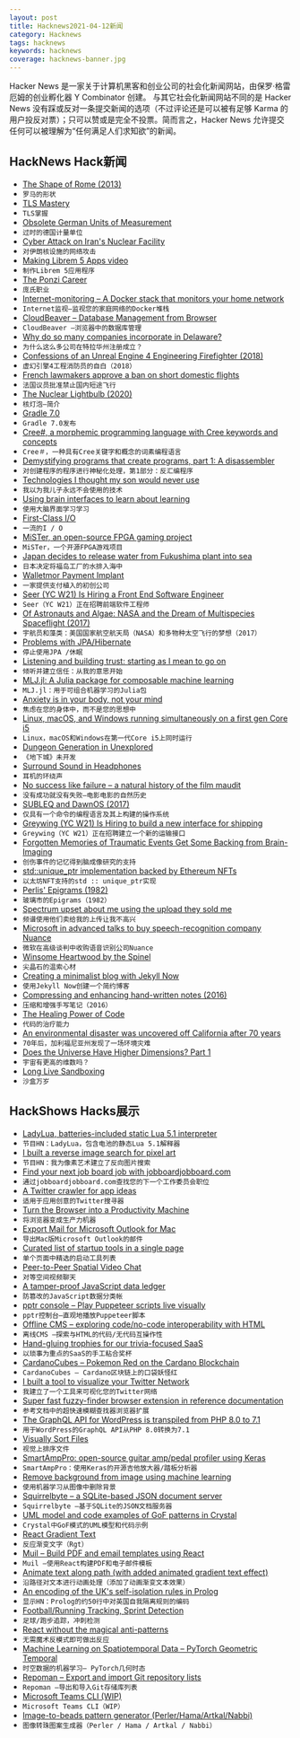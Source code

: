 ```yaml
---
layout: post
title: Hacknews2021-04-12新闻
category: Hacknews
tags: hacknews
keywords: hacknews
coverage: hacknews-banner.jpg
---
```


Hacker News 是一家关于计算机黑客和创业公司的社会化新闻网站，由保罗·格雷厄姆的创业孵化器 Y Combinator 创建。
与其它社会化新闻网站不同的是 Hacker News 没有踩或反对一条提交新闻的选项（不过评论还是可以被有足够 Karma 的用户投反对票）；只可以赞或是完全不投票。简而言之，Hacker News 允许提交任何可以被理解为“任何满足人们求知欲”的新闻。

## HackNews Hack新闻


- [The Shape of Rome (2013)](https://www.exurbe.com/the-shape-of-rome/)
- `罗马的形状`
- [TLS Mastery](https://mwl.io/nonfiction/networking#tls)
- `TLS掌握`
- [Obsolete German Units of Measurement](https://en.wikipedia.org/wiki/Obsolete_German_units_of_measurement)
- `过时的德国计量单位`
- [Cyber Attack on Iran's Nuclear Facility](https://www.bbc.com/news/world-middle-east-56708778)
- `对伊朗核设施的网络攻击`
- [Making Librem 5 Apps video](https://puri.sm/posts/the-simplicity-of-making-librem-5-apps/)
- `制作Librem 5应用程序`
- [The Ponzi Career](https://www.drorpoleg.com/the-ponzi-career/)
- `庞氏职业`
- [Internet-monitoring – A Docker stack that monitors your home network](https://github.com/geerlingguy/internet-monitoring)
- `Internet监视–监视您的家庭网络的Docker堆栈`
- [CloudBeaver – Database Management from Browser](https://cloudbeaver.io)
- `CloudBeaver –浏览器中的数据库管理`
- [Why do so many companies incorporate in Delaware?](https://thehustle.co/why-delaware-is-the-sexiest-place-in-america-to-incorporate-a-company/)
- `为什么这么多公司在特拉华州注册成立？`
- [Confessions of an Unreal Engine 4 Engineering Firefighter (2018)](https://allarsblog.com/2018/03/17/confessions-of-an-unreal-engine-4-engineering-firefighter/)
- `虚幻引擎4工程消防员的自白（2018）`
- [French lawmakers approve a ban on short domestic flights](https://www.reuters.com/article/us-climate-change-france-flights-idUSKBN2BY0AO)
- `法国议员批准禁止国内短途飞行`
- [The Nuclear Lightbulb (2020)](https://beyondnerva.com/2020/03/21/the-nuclear-lightbulb-a-brief-introduction/)
- `核灯泡–简介`
- [Gradle 7.0](https://docs.gradle.org/7.0/release-notes.html)
- `Gradle 7.0发布`
- [Cree#, a morphemic programming language with Cree keywords and concepts](https://esoteric.codes/blog/jon-corbett)
- `Cree＃，一种具有Cree关键字和概念的词素编程语言`
- [Demystifying programs that create programs, part 1: A disassembler](https://briancallahan.net/blog/20210407.html)
- `对创建程序的程序进行神秘化处理，第1部分：反汇编程序`
- [Technologies I thought my son would never use](https://www.tomshardware.com/opinion/15-technology-predictions-how-they-did)
- `我以为我儿子永远不会使用的技术`
- [Using brain interfaces to learn about learning](https://www.axios.com/brain-computer-interfaces-learning-b9fbc05b-5d51-4c8a-bfc5-6cfc1eb420eb.html)
- `使用大脑界面学习学习`
- [First-Class I/O](https://blog.sunfishcode.online/first-class-io/)
- `一流的I / O`
- [MiSTer, an open-source FPGA gaming project](https://github.com/MiSTer-devel/Main_MiSTer/wiki)
- `MiSTer，一个开源FPGA游戏项目`
- [Japan decides to release water from Fukushima plant into sea](https://asia.nikkei.com/Politics/Japan-decides-to-release-water-from-Fukushima-plant-into-sea)
- `日本决定将福岛工厂的水排入海中`
- [Walletmor Payment Implant](https://walletmor.com/)
- `一家提供支付植入的初创公司`
- [Seer (YC W21) Is Hiring a Front End Software Engineer](https://www.ycombinator.com/companies/seer/jobs/9lM4st8-software-engineer-frontend)
- `Seer（YC W21）正在招聘前端软件工程师`
- [Of Astronauts and Algae: NASA and the Dream of Multispecies Spaceflight (2017)](https://read.dukeupress.edu/environmental-humanities/article/9/2/359/133023/Of-Astronauts-and-AlgaeNASA-and-the-Dream-of)
- `宇航员和藻类：美国国家航空航天局（NASA）和多物种太空飞行的梦想（2017）`
- [Problems with JPA/Hibernate](https://www.stemlaur.com/blog/2021/03/30/tech-hibern-hate/)
- `停止使用JPA /休眠`
- [Listening and building trust: starting as I mean to go on](https://www.gov.uk/government/news/listening-and-building-trust-starting-as-i-mean-to-go-on)
- `倾听并建立信任：从我的意思开始`
- [MLJ.jl: A Julia package for composable machine learning](https://alan-turing-institute.github.io/MLJ.jl/dev/#Key-features)
- `MLJ.jl：用于可组合机器学习的Julia包`
- [Anxiety is in your body, not your mind](https://elemental.medium.com/anxiety-is-in-your-body-not-your-mind-93031abd14eb)
- `焦虑在您的身体中，而不是您的思想中`
- [Linux, macOS, and Windows running simultaneously on a first gen Core i5](https://lukesempire.com/2021/04/11/vms)
- `Linux，macOS和Windows在第一代Core i5上同时运行`
- [Dungeon Generation in Unexplored](https://www.boristhebrave.com/2021/04/10/dungeon-generation-in-unexplored/)
- `《地下城》未开发`
- [Surround Sound in Headphones](https://www.soundguys.com/surround-sound-headphones-guide-49389/)
- `耳机的环绕声`
- [No success like failure – a natural history of the film maudit](https://www.bfi.org.uk/sight-and-sound/features/films-maudit-cursed-films-natural-history)
- `没有成功就没有失败–电影电影的自然历史`
- [SUBLEQ and DawnOS (2017)](https://esoteric.codes/blog/a-programming-language-with-only-one-command-and)
- `仅具有一个命令的编程语言及其上构建的操作系统`
- [Greywing (YC W21) Is Hiring to build a new interface for shipping](https://www.ycombinator.com/companies/greywing/jobs/J2SJ4dn-frontend-lead)
- `Greywing（YC W21）正在招聘建立一个新的运输接口`
- [Forgotten Memories of Traumatic Events Get Some Backing from Brain-Imaging](https://www.scientificamerican.com/article/forgotten-memories-of-traumatic-events-get-some-backing-from-brain-imaging-studies/)
- `创伤事件的记忆得到脑成像研究的支持`
- [std::unique_ptr implementation backed by Ethereum NFTs](https://github.com/zhuowei/nft_ptr)
- `以太坊NFT支持的std :: unique_ptr实现`
- [Perlis' Epigrams (1982)](http://www.cs.yale.edu/homes/perlis-alan/quotes.html)
- `玻璃市的Epigrams（1982）`
- [Spectrum upset about me using the upload they sold me](https://www.reddit.com/r/DataHoarder/comments/moqskr/spectrum_upset_about_me_using_the_upload_they/)
- `频谱使用他们卖给我的上传让我不高兴`
- [Microsoft in advanced talks to buy speech-recognition company Nuance](https://www.cnbc.com/2021/04/11/microsoft-in-advanced-talks-to-buy-speech-recognition-company-nuance.html)
- `微软在高级谈判中收购语音识别公司Nuance`
- [Winsome Heartwood by the Spinel](https://the-spinel.itch.io/winsome-heartwood)
- `尖晶石的温索心材`
- [Creating a minimalist blog with Jekyll Now](https://vdf.dev/blog/Creating-minimalist-blog-with-Jekyll-now/)
- `使用Jekyll Now创建一个简约博客`
- [Compressing and enhancing hand-written notes (2016)](https://mzucker.github.io/2016/09/20/noteshrink.html)
- `压缩和增强手写笔记（2016）`
- [The Healing Power of Code](https://www.wired.com/story/healing-power-javascript-code-programming/)
- `代码的治疗能力`
- [An environmental disaster was uncovered off California after 70 years](https://www.cbsnews.com/news/california-ddt-environmental-disaster-sea-lions/)
- `70年后，加利福尼亚州发现了一场环境灾难`
- [Does the Universe Have Higher Dimensions? Part 1](https://backreaction.blogspot.com/2021/04/does-universe-have-higher-dimensions.html)
- `宇宙有更高的维数吗？`
- [Long Live Sandboxing](https://noncombatant.org/2021/04/11/long-live-sandboxing/)
- `沙盒万岁`


## HackShows Hacks展示

- [ LadyLua, batteries-included static Lua 5.1 interpreter](https://github.com/tongson/LadyLua)
- `节目HN：LadyLua，包含电池的静态Lua 5.1解释器`
- [ I built a reverse image search for pixel art](https://github.com/emnh/PixelArtSearch/blob/master/README.md)
- `节目HN：我为像素艺术建立了反向图片搜索`
- [ Find your next job board job with jobboardjobboard.com](https://jobboardjobboard.com/)
- `通过jobboardjobboard.com查找您的下一个工作委员会职位`
- [ A Twitter crawler for app ideas](https://iwishtherewas.app/)
- `适用于应用创意的Twitter搜寻器`
- [ Turn the Browser into a Productivity Machine](https://www.deprocrastination.co/extension?ref=hn)
- `将浏览器变成生产力机器`
- [ Export Mail for Microsoft Outlook for Mac](https://exportoutlookmacmail.com/)
- `导出Mac版Microsoft Outlook的邮件`
- [ Curated list of startup tools in a single page](https://startuptoolchain.com)
- `单个页面中精选的启动工具列表`
- [ Peer-to-Peer Spatial Video Chat](https://kupla-lite.herokuapp.com/)
- `对等空间视频聊天`
- [ A tamper-proof JavaScript data ledger](https://github.com/concords/ledger)
- `防篡改的JavaScript数据分类帐`
- [ pptr console – Play Puppeteer scripts live visually](https://pptrconsole.com/?hello_hn)
- `pptr控制台–直观地播放Puppeteer脚本`
- [ Offline CMS – exploring code/no-code interoperability with HTML](https://github.com/divyenduz/offline-cms)
- `离线CMS –探索与HTML的代码/无代码互操作性`
- [ Hand-gluing trophies for our trivia-focused SaaS](http://trivia.co/blog/trophies)
- `以琐事为重点的SaaS的手工粘合奖杯`
- [ CardanoCubes – Pokemon Red on the Cardano Blockchain](https://cardanocubes.com)
- `CardanoCubes – Cardano区块链上的口袋妖怪红`
- [ I built a tool to visualize your Twitter Network](https://listtweet.com)
- `我建立了一个工具来可视化您的Twitter网络`
- [ Super fast fuzzy-finder browser extension in reference documentation](https://github.com/sharat87/docjump)
- `参考文档中的超快速模糊查找器浏览器扩展`
- [ The GraphQL API for WordPress is transpiled from PHP 8.0 to 7.1](https://graphql-api.com/blog/the-plugin-is-now-transpiled-from-php-80-to-71/)
- `用于WordPress的GraphQL API从PHP 8.0转换为7.1`
- [ Visually Sort Files](https://github.com/VisualFileSorter/VisualFileSorter)
- `视觉上排序文件`
- [ SmartAmpPro: open-source guitar amp/pedal profiler using Keras](https://github.com/GuitarML/SmartAmpPro)
- `SmartAmpPro：使用Keras的开源吉他放大器/踏板分析器`
- [ Remove background from image using machine learning](https://removebackground.app)
- `使用机器学习从图像中删除背景`
- [ Squirrelbyte – a SQLite-based JSON document server](https://squirrelbyte.com/)
- `Squirrelbyte –基于SQLite的JSON文档服务器`
- [ UML model and code examples of GoF patterns in Crystal](https://github.com/takaakit/design-pattern-examples-in-crystal)
- `Crystal中GoF模式的UML模型和代码示例`
- [ React Gradient Text](https://rgt.borja.ai/)
- `反应渐变文字（Rgt）`
- [ Muil – Build PDF and email templates using React](https://www.muil.io/)
- `Muil –使用React构建PDF和电子邮件模板`
- [ Animate text along path (with added animated gradient text effect)](https://codepen.io/kaliedarik/pen/dyYeOZb)
- `沿路径对文本进行动画处理（添加了动画渐变文本效果）`
- [ An encoding of the UK's self-isolation rules in Prolog](https://github.com/jamespwilliams/prolog-isolation-checker)
- `显示HN：Prolog的约50行中对英国自我隔离规则的编码`
- [ Football/Running Tracking, Sprint Detection](https://mylifefootball.com)
- `足球/跑步追踪，冲刺检测`
- [ React without the magical anti-patterns](https://loreanvictor.github.io/callbag-jsx/)
- `无需魔术反模式即可做出反应`
- [ Machine Learning on Spatiotemporal Data – PyTorch Geometric Temporal](https://github.com/benedekrozemberczki/PyTorch_geometric_temporal)
- `时空数据的机器学习– PyTorch几何时态`
- [ Repoman – Export and import Git repository lists](https://github.com/svandragt/repoman)
- `Repoman –导出和导入Git存储库列表`
- [ Microsoft Teams CLI (WIP)](https://github.com/fossteams/teams-cli)
- `Microsoft Teams CLI（WIP）`
- [ Image-to-beads pattern generator (Perler/Hama/Artkal/Nabbi)](https://www.beadifier.com)
- `图像转珠图案生成器（Perler / Hama / Artkal / Nabbi）`

